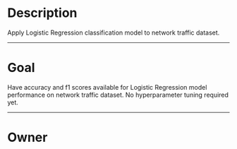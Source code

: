# Description

Apply Logistic Regression classification model to network traffic dataset.

---

# Goal

Have accuracy and f1 scores available for Logistic Regression model performance
on network traffic dataset.  No hyperparameter tuning required yet.

---

# Owner

